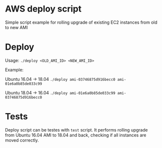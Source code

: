 # AWS deploy script

Simple script example for rolling upgrade of existing EC2 instances from old to new AMI

# Deploy

Usage:
`./deploy <OLD_AMI_ID> <NEW_AMI_ID>`

Example:

Ubuntu 16.04 -> 18.04
`./deploy ami-03746875d916becc0 ami-01e6a0b85de033c99`

Ubuntu 18.04 -> 16.04
`./deploy ami-01e6a0b85de033c99 ami-03746875d916becc0`

# Tests

Deploy script can be testes with `test` script.
It performs rolling upgrade from Ubuntu 16.04 AMI
to 18.04 and back, checking if all instances are moved correctly.
